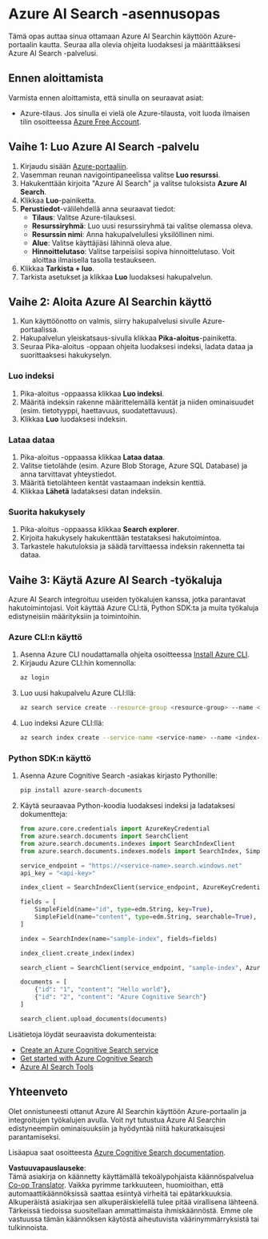 <!--
CO_OP_TRANSLATOR_METADATA:
{
  "original_hash": "f0ce2d470f3efad6f8c7df376f416a4b",
  "translation_date": "2025-07-12T07:37:54+00:00",
  "source_file": "00-course-setup/AzureSearch.md",
  "language_code": "fi"
}
-->
# Azure AI Search -asennusopas

Tämä opas auttaa sinua ottamaan Azure AI Searchin käyttöön Azure-portaalin kautta. Seuraa alla olevia ohjeita luodaksesi ja määrittääksesi Azure AI Search -palvelusi.

## Ennen aloittamista

Varmista ennen aloittamista, että sinulla on seuraavat asiat:

- Azure-tilaus. Jos sinulla ei vielä ole Azure-tilausta, voit luoda ilmaisen tilin osoitteessa [Azure Free Account](https://azure.microsoft.com/free/?wt.mc_id=studentamb_258691).

## Vaihe 1: Luo Azure AI Search -palvelu

1. Kirjaudu sisään [Azure-portaaliin](https://portal.azure.com/?wt.mc_id=studentamb_258691).
2. Vasemman reunan navigointipaneelissa valitse **Luo resurssi**.
3. Hakukenttään kirjoita "Azure AI Search" ja valitse tuloksista **Azure AI Search**.
4. Klikkaa **Luo**-painiketta.
5. **Perustiedot**-välilehdellä anna seuraavat tiedot:
   - **Tilaus**: Valitse Azure-tilauksesi.
   - **Resurssiryhmä**: Luo uusi resurssiryhmä tai valitse olemassa oleva.
   - **Resurssin nimi**: Anna hakupalvelullesi yksilöllinen nimi.
   - **Alue**: Valitse käyttäjiäsi lähinnä oleva alue.
   - **Hinnoittelutaso**: Valitse tarpeisiisi sopiva hinnoittelutaso. Voit aloittaa ilmaisella tasolla testaukseen.
6. Klikkaa **Tarkista + luo**.
7. Tarkista asetukset ja klikkaa **Luo** luodaksesi hakupalvelun.

## Vaihe 2: Aloita Azure AI Searchin käyttö

1. Kun käyttöönotto on valmis, siirry hakupalvelusi sivulle Azure-portaalissa.
2. Hakupalvelun yleiskatsaus-sivulla klikkaa **Pika-aloitus**-painiketta.
3. Seuraa Pika-aloitus -oppaan ohjeita luodaksesi indeksi, ladata dataa ja suorittaaksesi hakukyselyn.

### Luo indeksi

1. Pika-aloitus -oppaassa klikkaa **Luo indeksi**.
2. Määritä indeksin rakenne määrittelemällä kentät ja niiden ominaisuudet (esim. tietotyyppi, haettavuus, suodatettavuus).
3. Klikkaa **Luo** luodaksesi indeksin.

### Lataa dataa

1. Pika-aloitus -oppaassa klikkaa **Lataa dataa**.
2. Valitse tietolähde (esim. Azure Blob Storage, Azure SQL Database) ja anna tarvittavat yhteystiedot.
3. Määritä tietolähteen kentät vastaamaan indeksin kenttiä.
4. Klikkaa **Lähetä** ladataksesi datan indeksiin.

### Suorita hakukysely

1. Pika-aloitus -oppaassa klikkaa **Search explorer**.
2. Kirjoita hakukysely hakukenttään testataksesi hakutoimintoa.
3. Tarkastele hakutuloksia ja säädä tarvittaessa indeksin rakennetta tai dataa.

## Vaihe 3: Käytä Azure AI Search -työkaluja

Azure AI Search integroituu useiden työkalujen kanssa, jotka parantavat hakutoimintojasi. Voit käyttää Azure CLI:tä, Python SDK:ta ja muita työkaluja edistyneisiin määrityksiin ja toimintoihin.

### Azure CLI:n käyttö

1. Asenna Azure CLI noudattamalla ohjeita osoitteessa [Install Azure CLI](https://learn.microsoft.com/en-us/cli/azure/install-azure-cli?wt.mc_id=studentamb_258691).
2. Kirjaudu Azure CLI:hin komennolla:
   ```bash
   az login
   ```
3. Luo uusi hakupalvelu Azure CLI:llä:
   ```bash
   az search service create --resource-group <resource-group> --name <service-name> --sku Free
   ```
4. Luo indeksi Azure CLI:llä:
   ```bash
   az search index create --service-name <service-name> --name <index-name> --fields "field1:type, field2:type"
   ```

### Python SDK:n käyttö

1. Asenna Azure Cognitive Search -asiakas kirjasto Pythonille:
   ```bash
   pip install azure-search-documents
   ```
2. Käytä seuraavaa Python-koodia luodaksesi indeksi ja ladataksesi dokumentteja:
   ```python
   from azure.core.credentials import AzureKeyCredential
   from azure.search.documents import SearchClient
   from azure.search.documents.indexes import SearchIndexClient
   from azure.search.documents.indexes.models import SearchIndex, SimpleField, edm

   service_endpoint = "https://<service-name>.search.windows.net"
   api_key = "<api-key>"

   index_client = SearchIndexClient(service_endpoint, AzureKeyCredential(api_key))

   fields = [
       SimpleField(name="id", type=edm.String, key=True),
       SimpleField(name="content", type=edm.String, searchable=True),
   ]

   index = SearchIndex(name="sample-index", fields=fields)

   index_client.create_index(index)

   search_client = SearchClient(service_endpoint, "sample-index", AzureKeyCredential(api_key))

   documents = [
       {"id": "1", "content": "Hello world"},
       {"id": "2", "content": "Azure Cognitive Search"}
   ]

   search_client.upload_documents(documents)
   ```

Lisätietoja löydät seuraavista dokumenteista:

- [Create an Azure Cognitive Search service](https://learn.microsoft.com/en-us/azure/search/search-create-service-portal?wt.mc_id=studentamb_258691)
- [Get started with Azure Cognitive Search](https://learn.microsoft.com/en-us/azure/search/search-get-started-portal?wt.mc_id=studentamb_258691)
- [Azure AI Search Tools](https://learn.microsoft.com/en-us/azure/ai-services/agents/how-to/tools/azure-ai-search?tabs=azurecli%2Cpython&pivots=code-examples?wt.mc_id=studentamb_258691)

## Yhteenveto

Olet onnistuneesti ottanut Azure AI Searchin käyttöön Azure-portaalin ja integroitujen työkalujen avulla. Voit nyt tutustua Azure AI Searchin edistyneempiin ominaisuuksiin ja hyödyntää niitä hakuratkaisujesi parantamiseksi.

Lisäapua saat osoitteesta [Azure Cognitive Search documentation](https://learn.microsoft.com/en-us/azure/search/?wt.mc_id=studentamb_258691).

**Vastuuvapauslauseke**:  
Tämä asiakirja on käännetty käyttämällä tekoälypohjaista käännöspalvelua [Co-op Translator](https://github.com/Azure/co-op-translator). Vaikka pyrimme tarkkuuteen, huomioithan, että automaattikäännöksissä saattaa esiintyä virheitä tai epätarkkuuksia. Alkuperäistä asiakirjaa sen alkuperäiskielellä tulee pitää virallisena lähteenä. Tärkeissä tiedoissa suositellaan ammattimaista ihmiskäännöstä. Emme ole vastuussa tämän käännöksen käytöstä aiheutuvista väärinymmärryksistä tai tulkinnoista.
